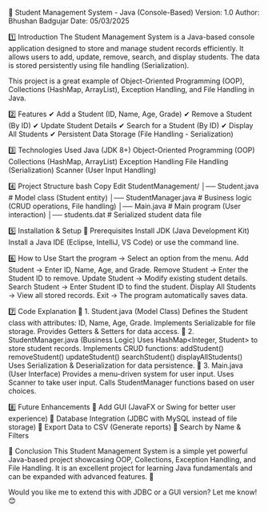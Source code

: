 📌 Student Management System - Java (Console-Based)
Version: 1.0
Author: Bhushan Badgujar 
Date: 05/03/2025

1️⃣ Introduction
The Student Management System is a Java-based console application designed to store and manage student records efficiently. It allows users to add, update, remove, search, and display students. The data is stored persistently using file handling (Serialization).

This project is a great example of Object-Oriented Programming (OOP), Collections (HashMap, ArrayList), Exception Handling, and File Handling in Java.

2️⃣ Features
✔ Add a Student (ID, Name, Age, Grade)
✔ Remove a Student (By ID)
✔ Update Student Details
✔ Search for a Student (By ID)
✔ Display All Students
✔ Persistent Data Storage (File Handling - Serialization)

3️⃣ Technologies Used
Java (JDK 8+)
Object-Oriented Programming (OOP)
Collections (HashMap, ArrayList)
Exception Handling
File Handling (Serialization)
Scanner (User Input Handling)

4️⃣ Project Structure
bash
Copy
Edit
StudentManagement/
│── Student.java           # Model class (Student entity)
│── StudentManager.java    # Business logic (CRUD operations, File handling)
│── Main.java              # Main program (User interaction)
│── students.dat           # Serialized student data file

5️⃣ Installation & Setup
🔹 Prerequisites
Install JDK (Java Development Kit)
Install a Java IDE (Eclipse, IntelliJ, VS Code) or use the command line.

6️⃣ How to Use
Start the program → Select an option from the menu.
Add Student → Enter ID, Name, Age, and Grade.
Remove Student → Enter the Student ID to remove.
Update Student → Modify existing student details.
Search Student → Enter Student ID to find the student.
Display All Students → View all stored records.
Exit → The program automatically saves data.

7️⃣ Code Explanation
🔹 1. Student.java (Model Class)
Defines the Student class with attributes: ID, Name, Age, Grade.
Implements Serializable for file storage.
Provides Getters & Setters for data access.
🔹 2. StudentManager.java (Business Logic)
Uses HashMap<Integer, Student> to store student records.
Implements CRUD functions:
addStudent()
removeStudent()
updateStudent()
searchStudent()
displayAllStudents()
Uses Serialization & Deserialization for data persistence.
🔹 3. Main.java (User Interface)
Provides a menu-driven system for user input.
Uses Scanner to take user input.
Calls StudentManager functions based on user choices.

8️⃣ Future Enhancements
🔹 Add GUI (JavaFX or Swing for better user experience)
🔹 Database Integration (JDBC with MySQL instead of file storage)
🔹 Export Data to CSV (Generate reports)
🔹 Search by Name & Filters

📌 Conclusion
This Student Management System is a simple yet powerful Java-based project showcasing OOP, Collections, Exception Handling, and File Handling. It is an excellent project for learning Java fundamentals and can be expanded with advanced features. 🚀

Would you like me to extend this with JDBC or a GUI version? Let me know! 😊
